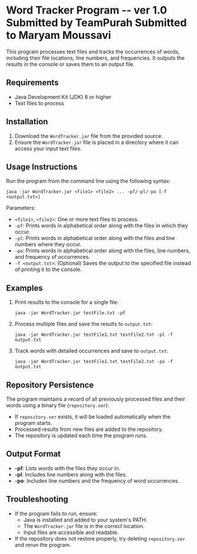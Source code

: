 Word Tracker Program -- ver 1.0
Submitted by TeamPurah
Submitted to Maryam Moussavi
=====================
This program processes text files and tracks the occurrences of words, including their file locations, line numbers, and frequencies. It outputs the results in the console or saves them to an output file.

Requirements
------------
- Java Development Kit (JDK) 8 or higher
- Text files to process

Installation
------------
1. Download the `WordTracker.jar` file from the provided source.
2. Ensure the `WordTracker.jar` file is placed in a directory where it can access your input text files.

Usage Instructions
------------------
Run the program from the command line using the following syntax:

    java -jar WordTracker.jar <file1> <file2> ... -pf/-pl/-po [-f <output.txt>]

Parameters:
- `<file1>`, `<file2>`: One or more text files to process.
- `-pf`: Prints words in alphabetical order along with the files in which they occur.
- `-pl`: Prints words in alphabetical order along with the files and line numbers where they occur.
- `-po`: Prints words in alphabetical order along with the files, line numbers, and frequency of occurrences.
- `-f <output.txt>`: (Optional) Saves the output to the specified file instead of printing it to the console.

Examples
--------
1. Print results to the console for a single file:
   
       java -jar WordTracker.jar testFile.txt -pf

2. Process multiple files and save the results to `output.txt`:
   
       java -jar WordTracker.jar testFile1.txt testFile2.txt -pl -f output.txt

3. Track words with detailed occurrences and save to `output.txt`:
   
       java -jar WordTracker.jar testFile1.txt testFile2.txt -po -f output.txt

Repository Persistence
----------------------
The program maintains a record of all previously processed files and their words using a binary file (`repository.ser`):
- If `repository.ser` exists, it will be loaded automatically when the program starts.
- Processed results from new files are added to the repository.
- The repository is updated each time the program runs.

Output Format
-------------
- **-pf**: Lists words with the files they occur in.
- **-pl**: Includes line numbers along with the files.
- **-po**: Includes line numbers and the frequency of word occurrences.

Troubleshooting
---------------
- If the program fails to run, ensure:
  - Java is installed and added to your system's PATH.
  - The `WordTracker.jar` file is in the correct location.
  - Input files are accessible and readable.
- If the repository does not restore properly, try deleting `repository.ser` and rerun the program.
